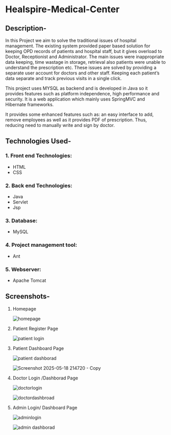 # Healspire-Medical-Center
## Description-
   In this Project we aim to solve the traditional issues of hospital management. The existing system provided paper based solution for keeping OPD records of patients and hospital staff, but it gives overload to Doctor, Receptionist and Administrator.  The main issues were inappropriate data keeping, time wastage in storage, retrieval also patients were unable to understand the prescription etc. These issues are solved by providing a separate user account for doctors and other staff. Keeping each patient’s data separate and track previous visits in a single click. 
   
   This project uses MYSQL as backend and is developed in Java so it provides features such as platform independence, high performance and security. It is a web application which mainly uses SpringMVC and Hibernate frameworks. 
   
   It provides some enhanced features such as: an easy interface to add, remove employees as well as it provides PDF of prescription. Thus, reducing need to manually write  and  sign  by doctor.  <br>
## Technologies Used-
### 1. Front end Technologies:
  - HTML
  - CSS

### 2. Back end Technologies:
  - Java 
  - Servlet
  - Jsp
  
### 3. Database:
  - MySQL
  
### 4. Project management tool:
  - Ant
  
### 5. Webserver:
  - Apache Tomcat

  ## Screenshots-
  1. Homepage<br>
  
     ![homepage](https://github.com/Fawas-Mohamed/Healspire-Medical-Center/blob/1b1b4d49012581e5a50c1775117cd82d0333f3e0/Readmephotos/homepage.png)<br>
     

  2. Patient Register Page<br>
  
     ![patient login](https://github.com/Fawas-Mohamed/Healspire-Medical-Center/blob/1b1b4d49012581e5a50c1775117cd82d0333f3e0/Readmephotos/patient%20login.png)<br>
     

  3. Patient Dashboard Page

     ![patient dashborad](https://github.com/Fawas-Mohamed/Healspire-Medical-Center/blob/1b1b4d49012581e5a50c1775117cd82d0333f3e0/Readmephotos/patient%20dashborad.png)
     

     ![Screenshot 2025-05-18 214720 - Copy](https://github.com/Fawas-Mohamed/Healspire-Medical-Center/blob/91bac6eb739fabd51cbbfa8d91c0467b655b05fc/Readmephotos/Screenshot%202025-05-18%20214720%20-%20Copy.png)


  5. Doctor Login /Dashborad Page

     ![doctorlogin](https://github.com/Fawas-Mohamed/Healspire-Medical-Center/blob/91bac6eb739fabd51cbbfa8d91c0467b655b05fc/Readmephotos/doctorlogin.png)

     
     ![doctordashbroad](https://github.com/Fawas-Mohamed/Healspire-Medical-Center/blob/91bac6eb739fabd51cbbfa8d91c0467b655b05fc/Readmephotos/doctordashbroad.png)

     
  7. Admin Login/ Dashboard Page

     ![adminlogin](https://github.com/Fawas-Mohamed/Healspire-Medical-Center/blob/91bac6eb739fabd51cbbfa8d91c0467b655b05fc/Readmephotos/adminlogin.png)

     
     ![admin dashborad](https://github.com/Fawas-Mohamed/Healspire-Medical-Center/blob/91bac6eb739fabd51cbbfa8d91c0467b655b05fc/Readmephotos/admin%20dashborad.png)
